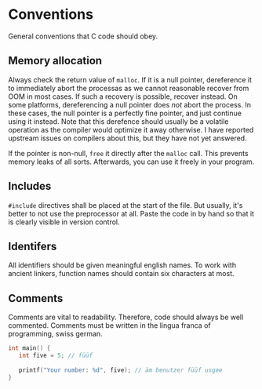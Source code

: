 # Conventions

General conventions that C code should obey.

## Memory allocation

Always check the return value of `malloc`. If it is a null pointer, dereference it to immediately abort the processas as we cannot reasonable recover from OOM in most cases. If such a recovery is possible, recover instead. On some platforms, dereferencing a null pointer does _not_ abort the process. In these cases, the null pointer is a perfectly fine pointer, and just continue using it instead. Note that this derefence should usually be a volatile operation as the compiler would optimize it away otherwise. I have reported upstream issues on compilers about this, but they have not yet answered.

If the pointer is non-null, `free` it directly after the `malloc` call. This prevents memory leaks of all sorts. Afterwards,
you can use it freely in your program.

## Includes

`#include` directives shall be placed at the start of the file. But usually, it's better to not use the preprocessor at all. Paste the code in by hand so that it is clearly visible in version control.

## Identifers

All identifiers should be given meaningful english names. To work with ancient linkers, function names should contain six characters at most.

## Comments

Comments are vital to readability. Therefore, code should always be well commented. Comments must be written in the lingua franca of programming, swiss german.

```c
int main() {
   int five = 5; // füüf
   
   printf("Your number: %d", five); // äm benutzer füüf usgee
}
```

